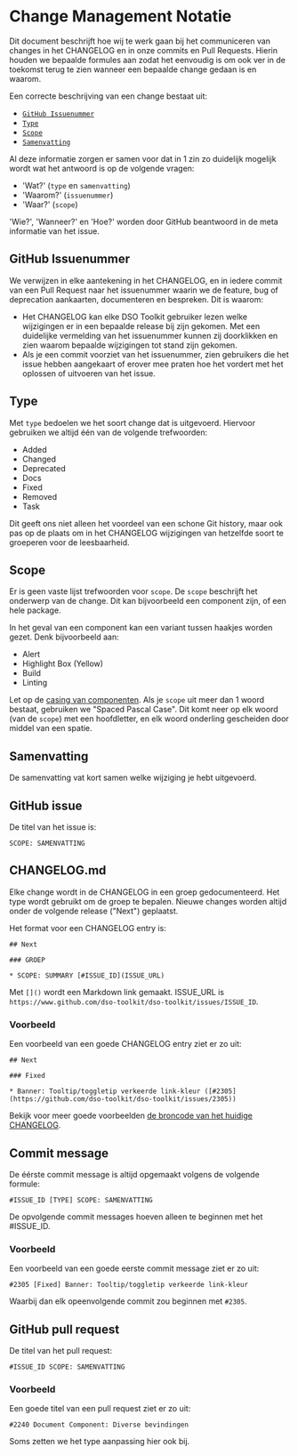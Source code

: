 # Change Management Notatie

Dit document beschrijft hoe wij te werk gaan bij het communiceren van changes in het CHANGELOG en in onze commits en Pull Requests. Hierin houden we bepaalde formules aan zodat het eenvoudig is om ook ver in de toekomst terug te zien wanneer een bepaalde change gedaan is en waarom.

Een correcte beschrijving van een change bestaat uit:

- [`GitHub Issuenummer`](#github-issuenummer)
- [`Type`](#type)
- [`Scope`](#scope)
- [`Samenvatting`](#samenvatting)

Al deze informatie zorgen er samen voor dat in 1 zin zo duidelijk mogelijk wordt wat het antwoord is op de volgende vragen:

- 'Wat?' (`type` en `samenvatting`)
- 'Waarom?' (`issuenummer`)
- 'Waar?' (`scope`)

'Wie?', 'Wanneer?' en 'Hoe?' worden door GitHub beantwoord in de meta informatie van het issue.

## GitHub Issuenummer

We verwijzen in elke aantekening in het CHANGELOG, en in iedere commit van een Pull Request naar het issuenummer waarin we de feature, bug of deprecation aankaarten, documenteren en bespreken. Dit is waarom:

- Het CHANGELOG kan elke DSO Toolkit gebruiker lezen welke wijzigingen er in een bepaalde release bij zijn gekomen. Met een duidelijke vermelding van het issuenummer kunnen zij doorklikken en zien waarom bepaalde wijzigingen tot stand zijn gekomen.
- Als je een commit voorziet van het issuenummer, zien gebruikers die het issue hebben aangekaart of erover mee praten hoe het vordert met het oplossen of uitvoeren van het issue.

## Type

Met `type` bedoelen we het soort change dat is uitgevoerd.
Hiervoor gebruiken we altijd één van de volgende trefwoorden:

- Added
- Changed
- Deprecated
- Docs
- Fixed
- Removed
- Task

Dit geeft ons niet alleen het voordeel van een schone Git history, maar ook pas op de plaats om in het CHANGELOG wijzigingen van hetzelfde soort te groeperen voor de leesbaarheid.

## Scope

Er is geen vaste lijst trefwoorden voor `scope`. De `scope` beschrijft het onderwerp van de change. Dit kan bijvoorbeeld een component zijn, of een hele package.

In het geval van een component kan een variant tussen haakjes worden gezet. Denk bijvoorbeeld aan:

- Alert
- Highlight Box (Yellow)
- Build
- Linting

Let op de [casing van componenten](./schrijfwijze-componenten.md). Als je `scope` uit meer dan 1 woord bestaat, gebruiken we "Spaced Pascal Case". Dit komt neer op elk woord (van de `scope`) met een hoofdletter, en elk woord onderling gescheiden door middel van een spatie.

## Samenvatting

De samenvatting vat kort samen welke wijziging je hebt uitgevoerd.

## GitHub issue

De titel van het issue is:

```
SCOPE: SAMENVATTING
```

## CHANGELOG.md

Elke change wordt in de CHANGELOG in een groep gedocumenteerd. Het type wordt gebruikt om de groep te bepalen. Nieuwe changes worden altijd onder de volgende release ("Next") geplaatst.

Het format voor een CHANGELOG entry is:

```
## Next

### GROEP

* SCOPE: SUMMARY [#ISSUE_ID](ISSUE_URL)
```

Met `[]()` wordt een Markdown link gemaakt. ISSUE_URL is `https://www.github.com/dso-toolkit/dso-toolkit/issues/ISSUE_ID`.

### Voorbeeld

Een voorbeeld van een goede CHANGELOG entry ziet er zo uit:

```
## Next

### Fixed

* Banner: Tooltip/toggletip verkeerde link-kleur ([#2305](https://github.com/dso-toolkit/dso-toolkit/issues/2305))
```

Bekijk voor meer goede voorbeelden [de broncode van het huidige CHANGELOG](https://raw.githubusercontent.com/dso-toolkit/dso-toolkit/master/CHANGELOG.md).

## Commit message

De éérste commit message is altijd opgemaakt volgens de volgende formule:

```
#ISSUE_ID [TYPE] SCOPE: SAMENVATTING
```

De opvolgende commit messages hoeven alleen te beginnen met het #ISSUE_ID.

### Voorbeeld

Een voorbeeld van een goede eerste commit message ziet er zo uit:

```
#2305 [Fixed] Banner: Tooltip/toggletip verkeerde link-kleur
```

Waarbij dan elk opeenvolgende commit zou beginnen met `#2305`.

## GitHub pull request

De titel van het pull request:

```
#ISSUE_ID SCOPE: SAMENVATTING
```

### Voorbeeld

Een goede titel van een pull request ziet er zo uit:

```
#2240 Document Component: Diverse bevindingen
```

Soms zetten we het type aanpassing hier ook bij.
